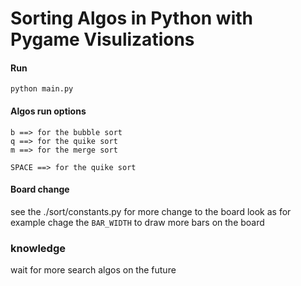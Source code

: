# Sorting Algos in Python with Pygame Visulizations

#### Run 
```
python main.py
```

#### Algos run options
```
b ==> for the bubble sort
q ==> for the quike sort
m ==> for the merge sort

SPACE ==> for the quike sort
```

#### Board change

see the ./sort/constants.py for more change to the board look
as for example chage the ```BAR_WIDTH``` to draw more bars on the board

### knowledge

wait for more search algos on the future

